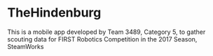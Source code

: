 # TheHindenburg
This is a mobile app developed by Team 3489, Category 5, to gather scouting data for FIRST Robotics Competition in the 2017 Season, SteamWorks
